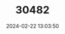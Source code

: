 ---
title: "30482"
category: "Elingamita johnsonii"
draft: false
date: 2024-02-22 13:03:50
languages:
  English: ["Elingamita"]
---